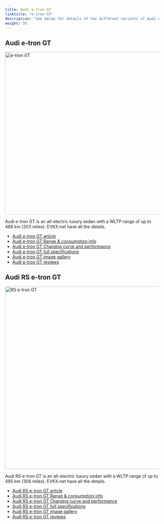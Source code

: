 ```yaml
---
title: Audi e-tron GT
linktitle: "e-tron GT"
description: "See below for details of the different variants of Audi e-tron GT"
weight: 30
---
```

## Audi e-tron GT

<a href="/models/audi/e-tron_gt/e-tron_gt/"><img src="https://media.evkx.net/multimedia/models/audi/e-tron_gt/e-tron_gt/main_1_st.jpg" width="800" height="533" alt="e-tron GT" ></a>

Audi e-tron GT is an all-electric luxury sedan with a WLTP range of up to 488 km (303 miles). EVKX.net have all the details. 

- [Audi e-tron GT article](/models/audi/e-tron_gt/e-tron_gt/)
- [Audi e-tron GT Range & consumption info](/models/audi/e-tron_gt/e-tron_gt/rangeandconsumption)
- [Audi e-tron GT Charging curve and performance](/models/audi/e-tron_gt/e-tron_gt/chargingcurve)
- [Audi e-tron GT full specifications](/models/audi/e-tron_gt/e-tron_gt/specifications)
- [Audi e-tron GT image gallery](/models/audi/e-tron_gt/e-tron_gt/gallery)
- [Audi e-tron GT reviews](/models/audi/e-tron_gt/e-tron_gt/reviews)

## Audi RS e-tron GT

<a href="/models/audi/e-tron_gt/rs_e-tron_gt/"><img src="https://media.evkx.net/multimedia/models/audi/e-tron_gt/rs_e-tron_gt/main_1_st.jpg" width="800" height="599" alt="RS e-tron GT" ></a>

Audi RS e-tron GT is an all-electric luxury sedan with a WLTP range of up to 495 km (308 miles). EVKX.net have all the details. 

- [Audi RS e-tron GT article](/models/audi/e-tron_gt/rs_e-tron_gt/)
- [Audi RS e-tron GT Range & consumption info](/models/audi/e-tron_gt/rs_e-tron_gt/rangeandconsumption)
- [Audi RS e-tron GT Charging curve and performance](/models/audi/e-tron_gt/rs_e-tron_gt/chargingcurve)
- [Audi RS e-tron GT full specifications](/models/audi/e-tron_gt/rs_e-tron_gt/specifications)
- [Audi RS e-tron GT image gallery](/models/audi/e-tron_gt/rs_e-tron_gt/gallery)
- [Audi RS e-tron GT reviews](/models/audi/e-tron_gt/rs_e-tron_gt/reviews)

